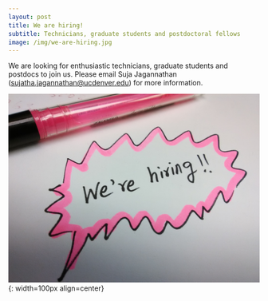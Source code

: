 ```yaml
---
layout: post
title: We are hiring!
subtitle: Technicians, graduate students and postdoctoral fellows
image: /img/we-are-hiring.jpg
---
```


We are looking for enthusiastic technicians, graduate students and postdocs to join us. Please email Suja Jagannathan (sujatha.jagannathan@ucdenver.edu) for more information. 

![](/img/we-are-hiring.jpg){: width=100px align=center}
